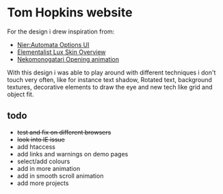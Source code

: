 # Tom Hopkins website

For the design i drew inspiration from:
- [Nier:Automata Options UI](https://www.pcinvasion.com/wp-content/uploads/2017/03/NieR-Automata-visuals-1.jpg)
- [Elementalist Lux Skin Overview](http://na.leagueoflegends.com/en/featured/skins/elementalist-lux)
- [Nekomonogatari Opening animation](https://vimeo.com/109421461)

With this design i was able to play around with different techniques i don't touch very often, like for instance text shadow, Rotated text, background textures, decorative elements to draw the eye and new tech like grid and object fit.

## todo
- ~~test and fix on different browsers~~
- ~~look into IE issue~~
- add htaccess
- add links and warnings on demo pages
- select/add colours
- add in more animation
- add in smooth scroll animation
- add more projects
